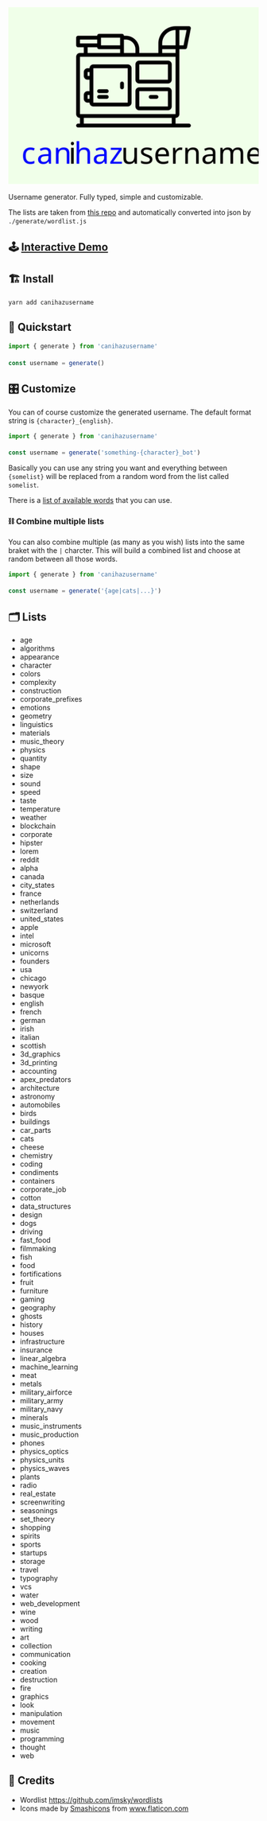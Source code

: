 ![logo](./docs/logo.svg)

Username generator. Fully typed, simple and customizable.

The lists are taken from [this repo](https://github.com/imsky/wordlists) and automatically converted into json by `./generate/wordlist.js`

## 🕹 [Interactive Demo](https://cupcakearmy.github.io/canihazusername/)

## 🏗 Install

```bash
yarn add canihazusername
```

## 🚀 Quickstart

```typescript
import { generate } from 'canihazusername'

const username = generate()
```

## 🎛 Customize

You can of course customize the generated username. The default format string is `{character}_{english}`.

```typescript
import { generate } from 'canihazusername'

const username = generate('something-{character}_bot')
```

Basically you can use any string you want and everything between `{somelist}` will be replaced from a random word from the list called `somelist`.

There is a [list of available words](#-lists) that you can use.

### ⛓ Combine multiple lists

You can also combine multiple (as many as you wish) lists into the same braket with the `|` charcter.
This will build a combined list and choose at random between all those words.

```typescript
import { generate } from 'canihazusername'

const username = generate('{age|cats|...}')
```

## 🗂 Lists

- age
- algorithms
- appearance
- character
- colors
- complexity
- construction
- corporate_prefixes
- emotions
- geometry
- linguistics
- materials
- music_theory
- physics
- quantity
- shape
- size
- sound
- speed
- taste
- temperature
- weather
- blockchain
- corporate
- hipster
- lorem
- reddit
- alpha
- canada
- city_states
- france
- netherlands
- switzerland
- united_states
- apple
- intel
- microsoft
- unicorns
- founders
- usa
- chicago
- newyork
- basque
- english
- french
- german
- irish
- italian
- scottish
- 3d_graphics
- 3d_printing
- accounting
- apex_predators
- architecture
- astronomy
- automobiles
- birds
- buildings
- car_parts
- cats
- cheese
- chemistry
- coding
- condiments
- containers
- corporate_job
- cotton
- data_structures
- design
- dogs
- driving
- fast_food
- filmmaking
- fish
- food
- fortifications
- fruit
- furniture
- gaming
- geography
- ghosts
- history
- houses
- infrastructure
- insurance
- linear_algebra
- machine_learning
- meat
- metals
- military_airforce
- military_army
- military_navy
- minerals
- music_instruments
- music_production
- phones
- physics_optics
- physics_units
- physics_waves
- plants
- radio
- real_estate
- screenwriting
- seasonings
- set_theory
- shopping
- spirits
- sports
- startups
- storage
- travel
- typography
- vcs
- water
- web_development
- wine
- wood
- writing
- art
- collection
- communication
- cooking
- creation
- destruction
- fire
- graphics
- look
- manipulation
- movement
- music
- programming
- thought
- web

## 🙏 Credits

- Wordlist https://github.com/imsky/wordlists
- Icons made by <a href="https://www.flaticon.com/authors/smashicons" title="Smashicons">Smashicons</a> from <a href="https://www.flaticon.com/" title="Flaticon"> www.flaticon.com</a>
